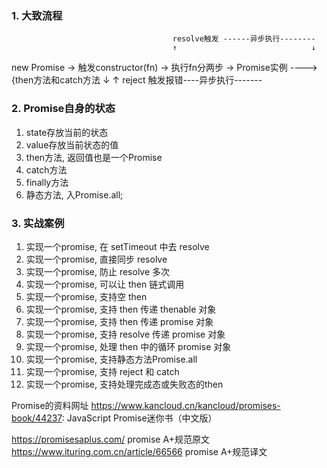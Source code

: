 ### 1. 大致流程
                                        resolve触发 ------异步执行--------
                                        ↑                              ↓
new Promise -> 触发constructor(fn) -> 执行fn分两步 -> Promise实例 ----> {then方法和catch方法
                                        ↓                              ↑
                                        reject 触发报错----异步执行-------


### 2. Promise自身的状态
1. state存放当前的状态
2. value存放当前状态的值
3. then方法, 返回值也是一个Promise
4. catch方法
5. finally方法
6. 静态方法, 入Promise.all;

### 3. 实战案例
1. 实现一个promise, 在 setTimeout 中去 resolve
2. 实现一个promise, 直接同步 resolve
3. 实现一个promise, 防止 resolve 多次
4. 实现一个promise, 可以让 then 链式调用
5. 实现一个promise, 支持空 then
6. 实现一个promise, 支持 then 传递 thenable 对象
7. 实现一个promise, 支持 then 传递 promise 对象
8. 实现一个promise, 支持 resolve 传递 promise 对象
9. 实现一个promise, 处理 then 中的循环 promise 对象
10. 实现一个promise, 支持静态方法Promise.all
11. 实现一个promise, 支持 reject 和 catch
11. 实现一个promise, 支持处理完成态或失败态的then

Promise的资料网址
https://www.kancloud.cn/kancloud/promises-book/44237: JavaScript Promise迷你书（中文版）

https://promisesaplus.com/ promise A+规范原文
https://www.ituring.com.cn/article/66566  promise A+规范译文

